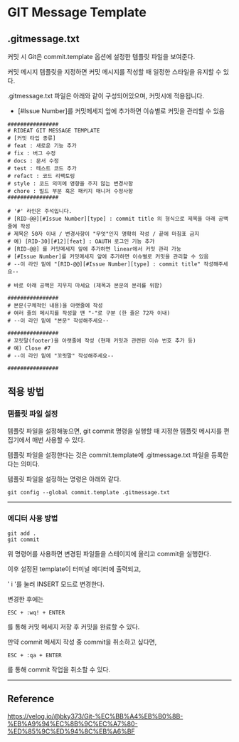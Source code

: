 # GIT Message Template

## .gitmessage.txt

커밋 시 Git은 commit.template 옵션에 설정한 템플릿 파일을 보여준다.

커밋 메시지 템플릿을 지정하면 커밋 메시지를 작성할 때 일정한 스타일을 유지할 수 있다.

.gitmessage.txt 파일은 아래와 같이 구성되어있으며, 커밋시에 적용됩니다.

- [#Issue Number]를 커밋메세지 앞에 추가하면 이슈별로 커밋을 관리할 수 있음

```
################
# RIDEAT GIT MESSAGE TEMPLATE
# [커밋 타입 종류]
# feat : 새로운 기능 추가
# fix : 버그 수정
# docs : 문서 수정
# test : 테스트 코드 추가
# refact : 코드 리팩토링
# style : 코드 의미에 영향을 주지 않는 변경사항
# chore : 빌드 부분 혹은 패키지 매니저 수정사항
################

# '#' 라인은 주석입니다.
# [RID-@@][#Issue Number][type] : commit title 의 형식으로 제목을 아래 공백줄에 작성
# 제목은 50자 이내 / 변경사항이 "무엇"인지 명확히 작성 / 끝에 마침표 금지
# 예) [RID-30][#12][feat] : OAUTH 로그인 기능 추가
# [RID-@@] 를 커밋메세지 앞에 추가하면 linear에서 커밋 관리 가능
# [#Issue Number]를 커밋메세지 앞에 추가하면 이슈별로 커밋을 관리할 수 있음
# --이 라인 밑에 "[RID-@@][#Issue Number][type] : commit title" 작성해주세요--

# 바로 아래 공백은 지우지 마세요 (제목과 본문의 분리를 위함)

################
# 본문(구체적인 내용)을 아랫줄에 작성
# 여러 줄의 메시지를 작성할 땐 "-"로 구분 (한 줄은 72자 이내)
# --이 라인 밑에 "본문" 작성해주세요--

################
# 꼬릿말(footer)을 아랫줄에 작성 (현재 커밋과 관련된 이슈 번호 추가 등)
# 예) Close #7
# --이 라인 밑에 "꼬릿말" 작성해주세요--

################
```

## 적용 방법

### 템플릿 파일 설정

템플릿 파일을 설정해놓으면, git commit 명령을 실행할 때 지정한 템플릿 메시지를 편집기에서 매번 사용할 수 있다.

템플릿 파일을 설정한다는 것은 commit.template에 .gitmessage.txt 파일을 등록한다는 의미다.

템플릿 파일을 설정하는 명령은 아래와 같다.

```
git config --global commit.template .gitmessage.txt
```

---

### 에디터 사용 방법

```
git add .
git commit
```

위 명령어를 사용하면 변경된 파일들을 스테이지에 올리고 commit을 실행한다.

이후 설정된 template이 터미널 에디터에 출력되고,

' i '를 눌러 INSERT 모드로 변경한다.

변경한 후에는

```
ESC + :wq! + ENTER
```

를 통해 커밋 메세지 저장 후 커밋을 완료할 수 있다.

만약 commit 메세지 작성 중 commit을 취소하고 싶다면,

```
ESC + :qa + ENTER
```

를 통해 commit 작업을 취소할 수 있다.

---

## Reference

https://velog.io/@bky373/Git-%EC%BB%A4%EB%B0%8B-%EB%A9%94%EC%8B%9C%EC%A7%80-%ED%85%9C%ED%94%8C%EB%A6%BF
